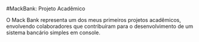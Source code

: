 #MackBank: Projeto Acadêmico

O Mack Bank representa um dos meus primeiros projetos acadêmicos, envolvendo colaboradores que contribuíram para o desenvolvimento de um sistema bancário simples em console.
